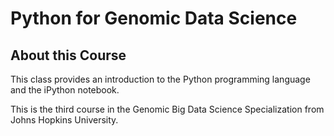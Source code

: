 # Python for Genomic Data Science
## About this Course

This class provides an introduction to the Python programming language and the iPython notebook. 

This is the third course in the Genomic Big Data Science Specialization from Johns Hopkins University.
